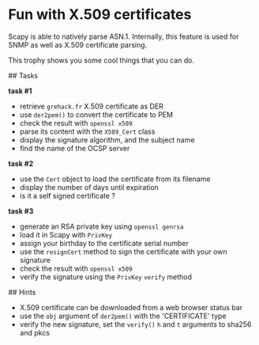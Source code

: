 # Fun with X.509 certificates

Scapy is able to natively parse ASN.1. Internally, this feature is used for SNMP
as well as X.509 certificate parsing.

This trophy shows you some cool things that you can do.

## Tasks

**task #1**

- retrieve `grehack.fr` X.509 certificate as DER
- use `der2pem()` to convert the certificate to PEM
- check the result with `openssl x509`
- parse its content with the `X509_Cert` class
- display the signature algorithm, and the subject name
- find the name of the OCSP server

**task #2**

- use the `Cert` object to load the certificate from its filename
- display the number of days until expiration
- is it a self signed certificate ?

**task #3**

- generate an RSA private key using `openssl genrsa`
- load it in Scapy with `PrivKey`
- assign your birthday to the certificate serial number
- use the `resignCert` method to sign the certificate with your own signature
- check the result with `openssl x509`
- verify the signature using the `PrivKey` `verify` method

## Hints

- X.509 certificate can be downloaded from a web browser status bar
- use the `obj` argument of `der2pem()` with the 'CERTIFICATE' type
- verify the new signature, set the `verify()` `h` and `t` arguments to sha256 and pkcs
